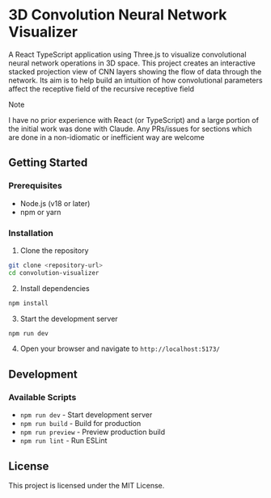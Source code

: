 # 3D Convolution Neural Network Visualizer

A React TypeScript application using Three.js to visualize convolutional neural network operations in 3D space. This project creates an interactive stacked projection view of CNN layers showing the flow of data through the network. Its aim is to help build an intuition of how convolutional parameters affect the receptive field of the recursive receptive field

> [!NOTE]
> I have no prior experience with React (or TypeScript) and a large portion of the initial work was done with Claude. Any PRs/issues for sections which are done in a non-idiomatic or inefficient way are welcome 

## Getting Started

### Prerequisites
- Node.js (v18 or later)
- npm or yarn

### Installation

1. Clone the repository
```bash
git clone <repository-url>
cd convolution-visualizer
```

2. Install dependencies
```bash
npm install
```

3. Start the development server
```bash
npm run dev
```

4. Open your browser and navigate to `http://localhost:5173/`

## Development

### Available Scripts

- `npm run dev` - Start development server
- `npm run build` - Build for production
- `npm run preview` - Preview production build
- `npm run lint` - Run ESLint

## License

This project is licensed under the MIT License.
